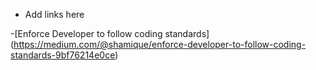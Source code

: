 - Add links here

-[Enforce Developer to follow coding standards] (https://medium.com/@shamique/enforce-developer-to-follow-coding-standards-9bf76214e0ce)

